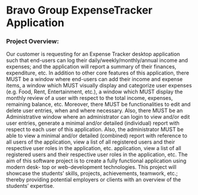 # Bravo Group ExpenseTracker Application
### Project Overview:
Our customer is requesting for an Expense Tracker desktop application such that end-users can
log their daily/weekly/monthly/annual income and expenses; and the application will report a
summary of their finances, expenditure, etc. In addition to other core features of this application,
there MUST be a window where end-users can add their income and expense items, a window
which MUST visually display and categorize user expenses (e.g. Food, Rent, Entertainment, etc.),
a window which MUST display the monthly review of a user with respect to the total income,
expenses, remaining balance, etc. Moreover, there MUST be functionalities to edit and delete user
entries, when and where necessary. Also, there MUST be an Administrative window where
an administrator can login to view and/or edit user entries, generate a minimal and/or detailed
(individual) report with respect to each user of this application. Also, the administrator MUST
be able to view a minimal and/or detailed (combined) report with reference to all users of the
application, view a list of all registered users and their respective user roles in the application, etc.
application, view a list of all registered users and their respective user roles in the application, etc.
The aim of this software project is to create a fully functional application using modern desk-
top or web-development technologies. This project will showcase the students’ skills, projects,
achievements, teamwork, etc.; thereby providing potential employers or clients with an overview
of the students’ expertise.
